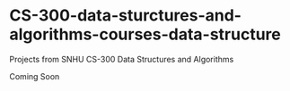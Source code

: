 # CS-300-data-sturctures-and-algorithms-courses-data-structure
Projects from SNHU CS-300 Data Structures and Algorithms

Coming Soon
